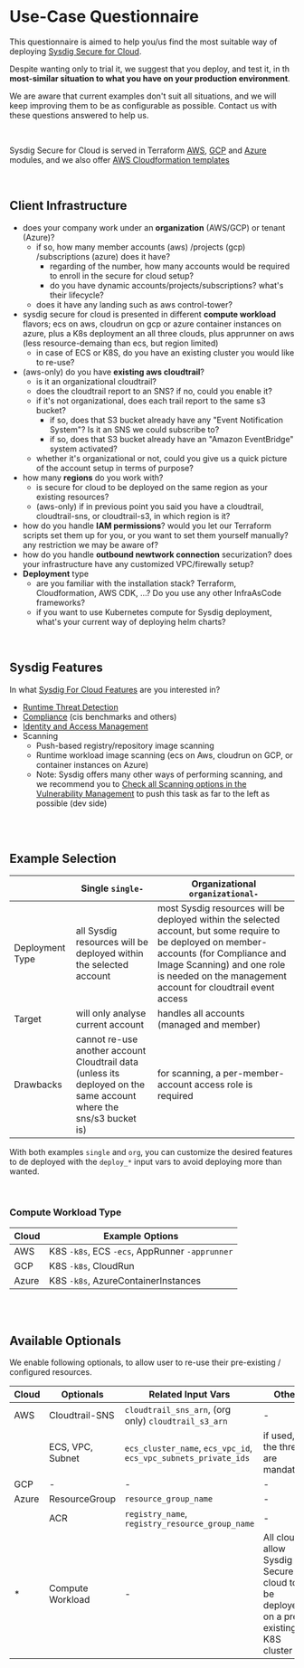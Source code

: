 # Use-Case Questionnaire

This questionnaire is aimed to help you/us find the most suitable way of deploying [Sysdig Secure for Cloud](https://docs.sysdig.com/en/docs/installation/sysdig-secure-for-cloud/).

Despite wanting only to trial it, we suggest that you deploy, and test it, in th **most-similar situation to what
you have on your production environment**.

We are aware that current examples don't suit all situations, and we will keep improving them to be as configurable as possible.
Contact us with these questions answered to help us.

<br/>

Sysdig Secure for Cloud is served in Terraform [AWS](https://github.com/sysdiglabs/terraform-aws-secure-for-cloud), [GCP](https://github.com/sysdiglabs/terraform-google-secure-for-cloud) and [Azure](https://github.com/sysdiglabs/terraform-azurerm-secure-for-cloud)
modules, and we also offer [AWS Cloudformation templates](https://github.com/sysdiglabs/aws-templates-secure-for-cloud)

<br/>

## Client Infrastructure

- does your company work under an **organization** (AWS/GCP) or tenant (Azure)?
  - if so, how many member accounts (aws) /projects (gcp) /subscriptions (azure) does it have?
    - regarding of the number, how many accounts would be required to enroll in the secure for cloud setup?
    - do you have dynamic accounts/projects/subscriptions? what's their lifecycle?
  - does it have any landing such as aws control-tower?
- sysdig secure for cloud is presented in different **compute workload** flavors; ecs on aws, cloudrun on gcp or azure container instances on azure, plus a K8s deployment an all three clouds, plus apprunner on aws (less resource-demaing than ecs, but region limited)
    - in case of ECS or K8S, do you have an existing cluster you would like to re-use?
- (aws-only) do you have **existing aws cloudtrail**?
    - is it an organizational cloudtrail?
    - does the cloudtrail report to an SNS? if no, could you enable it?
    - if it's not organizational, does each trail report to the same s3 bucket?
      - if so, does that S3 bucket already have any "Event Notification System"? Is it an SNS we could subscribe to?
      - if so, does that S3 bucket already have an "Amazon EventBridge" system activated?
    - whether it's organizational or not, could you give us a quick picture of the account setup in terms of purpose?
- how many **regions** do you work with?
    - is secure for cloud to be deployed on the same region as your existing resources?
    - (aws-only) if in previous point you said you have a cloudtrail, cloudtrail-sns, or cloudtrail-s3, in which region is it?
- how do you handle **IAM permissions**? would you let our Terraform scripts set them up for you, or you want to set them yourself manually? any restriction we may be aware of?
- how do you handle **outbound newtwork connection** securization? does your infrastructure have any customized VPC/firewally setup?
- **Deployment** type
  - are you familiar with the installation stack? Terraform, Cloudformation, AWS CDK, ...? Do you use any other InfraAsCode frameworks?
  - if you want to use Kubernetes compute for Sysdig deployment, what's your current way of deploying helm charts?

<br/>

## Sysdig Features

In what [Sysdig For Cloud Features](https://docs.sysdig.com/en/docs/sysdig-secure/sysdig-secure-for-cloud/) are you interested in?

- [Runtime Threat Detection](https://docs.sysdig.com/en/docs/sysdig-secure/insights/)
- [Compliance](https://docs.sysdig.com/en/docs/sysdig-secure/posture/compliance/compliance-unified-/) (cis benchmarks and others)
- [Identity and Access Management](https://docs.sysdig.com/en/docs/sysdig-secure/posture/permissions-and-entitlements/)
- Scanning
  - Push-based registry/repository image scanning
  - Runtime workload image scanning (ecs on Aws, cloudrun on GCP, or container instances on Azure)
  - Note: Sysdig offers many other ways of performing scanning, and we recommend you to [Check all Scanning options in the Vulnerability Management](https://docs.sysdig.com/en/docs/sysdig-secure/vulnerabilities/) to push this task as far to the left as possible (dev side)


<br/><br/>

## Example Selection


|                   | Single  `single-`                                                          |  Organizational `organizational-` |
| --| -- | -- |
| Deployment Type   | all Sysdig resources will be deployed within the selected account |  most Sysdig resources will be deployed within the selected account, but some require to be deployed on member-accounts (for Compliance and Image Scanning) and one role is needed on the management account for cloudtrail event access |
| Target          | will only analyse current account                                 |  handles all accounts (managed and member)
| Drawbacks         | cannot re-use another account Cloudtrail data (unless its deployed on the same account where the sns/s3 bucket is) | for scanning, a per-member-account access role is required

With both examples `single` and `org`, you can customize the desired features to de deployed with the `deploy_*` input vars to avoid deploying more than wanted.

<br/>

### Compute Workload Type

| Cloud | Example Options |
| - | - |
| AWS | K8S `-k8s`, ECS `-ecs`, AppRunner `-apprunner` |
| GCP | K8S `-k8s`, CloudRun |
| Azure | K8S `-k8s`, AzureContainerInstances |

<br/><br/>

## Available Optionals

We enable following optionals, to allow user to re-use their pre-existing / configured resources.

|  Cloud |  Optionals | Related Input Vars | Other |
| -- | --| -- | -- |
| AWS  | Cloudtrail-SNS | `cloudtrail_sns_arn`, (org only) `cloudtrail_s3_arn` | - |
| | ECS, VPC, Subnet | `ecs_cluster_name`, `ecs_vpc_id`, `ecs_vpc_subnets_private_ids` | if used, the three are mandatory  |
| GCP | - | - | - |
| Azure | ResourceGroup | `resource_group_name` | - |
| | ACR | `registry_name`, `registry_resource_group_name` | - |
| * | Compute Workload | - | All clouds allow Sysdig Secure for cloud to be deployed on a pre-existing K8S cluster|
